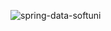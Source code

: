 
![spring-data-softuni](https://github.com/user-attachments/assets/0e08cb5d-870b-42e0-8c06-e4be834e9d9d)
